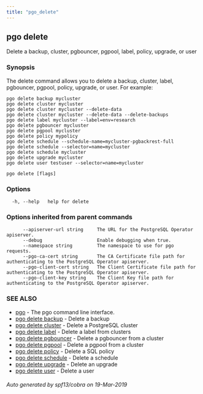 ```yaml
---
title: "pgo_delete"
---
```

## pgo delete

Delete a backup,   cluster, pgbouncer, pgpool, label, policy, upgrade, or user

### Synopsis

The delete command allows you to delete a backup,   cluster, label, pgbouncer, pgpool, policy, upgrade, or user. For example:

	pgo delete backup mycluster
	pgo delete cluster mycluster
	pgo delete cluster mycluster --delete-data
	pgo delete cluster mycluster --delete-data --delete-backups
	pgo delete label mycluster --label=env=research
	pgo delete pgbouncer mycluster
	pgo delete pgpool mycluster
	pgo delete policy mypolicy
	pgo delete schedule --schedule-name=mycluster-pgbackrest-full
	pgo delete schedule --selector=name=mycluster
	pgo delete schedule mycluster
	pgo delete upgrade mycluster
	pgo delete user testuser --selector=name=mycluster

```
pgo delete [flags]
```

### Options

```
  -h, --help   help for delete
```

### Options inherited from parent commands

```
      --apiserver-url string     The URL for the PostgreSQL Operator apiserver.
      --debug                    Enable debugging when true.
      --namespace string         The namespace to use for pgo requests.
      --pgo-ca-cert string       The CA Certificate file path for authenticating to the PostgreSQL Operator apiserver.
      --pgo-client-cert string   The Client Certificate file path for authenticating to the PostgreSQL Operator apiserver.
      --pgo-client-key string    The Client Key file path for authenticating to the PostgreSQL Operator apiserver.
```

### SEE ALSO

* [pgo](/cli/pgo/)	 - The pgo command line interface.
* [pgo delete backup](/cli/pgo_delete_backup/)	 - Delete a backup
* [pgo delete cluster](/cli/pgo_delete_cluster/)	 - Delete a PostgreSQL cluster
* [pgo delete label](/cli/pgo_delete_label/)	 - Delete a label from clusters
* [pgo delete pgbouncer](/cli/pgo_delete_pgbouncer/)	 - Delete a pgbouncer from a cluster
* [pgo delete pgpool](/cli/pgo_delete_pgpool/)	 - Delete a pgpool from a cluster
* [pgo delete policy](/cli/pgo_delete_policy/)	 - Delete a SQL policy
* [pgo delete schedule](/cli/pgo_delete_schedule/)	 - Delete a schedule
* [pgo delete upgrade](/cli/pgo_delete_upgrade/)	 - Delete an upgrade
* [pgo delete user](/cli/pgo_delete_user/)	 - Delete a user

###### Auto generated by spf13/cobra on 19-Mar-2019
